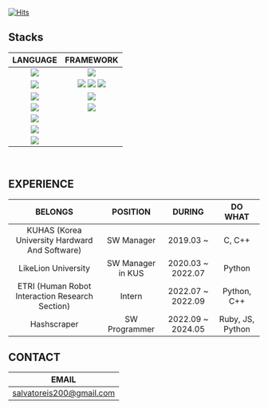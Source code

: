 [![Hits](https://hits.seeyoufarm.com/api/count/incr/badge.svg?url=https%3A%2F%2Fgithub.com%2Fjohn9803&count_bg=%2360BDEB&title_bg=%23131212&icon=linux.svg&icon_color=%23E7E7E7&title=Hits%21&edge_flat=false)](https://hits.seeyoufarm.com)


##  Stacks  ##

| **LANGUAGE** |**FRAMEWORK** |
| :---: | :---: |
| <img src="https://img.shields.io/badge/Ruby-CC342D?style=for-the-badge&logo=Ruby&logoColor=white"/> | <img src="https://img.shields.io/badge/rubyonrails-CC0000?style=for-the-badge&logo=RubyOnRails&logoColor=lightred"/> |
| <img src="https://img.shields.io/badge/Python-3776AB?style=for-the-badge&logo=Python&logoColor=white"/> | <img src="https://img.shields.io/badge/Django-092E20?style=for-the-badge&logo=Django&logoColor=white"/> <img src="https://img.shields.io/badge/Keras-D00000?style=for-the-badge&logo=Keras&logoColor=white"/> <img src="https://img.shields.io/badge/PyTorch-EE4C2C?style=for-the-badge&logo=PyTorch&logoColor=white"/> |
| <img src="https://img.shields.io/badge/StyleSheet-1572B6?style=for-the-badge&logo=CSS3&logoColor=white"/> | <img src="https://img.shields.io/badge/TailwindCSS-06B6D4?style=for-the-badge&logo=TailwindCSS&logoColor=white"/> |
| <img src="https://img.shields.io/badge/JavaScript-F7DF1E?style=for-the-badge&logo=JavaScript&logoColor=white"/> | <img src="https://img.shields.io/badge/Stimulus-77E8B9?style=for-the-badge&logo=Stimulus&logoColor=white"/> |
|  <img src="https://img.shields.io/badge/C-A8B9CC?style=for-the-badge&logo=C&logoColor=white"/>    |   | 
| <img src="https://img.shields.io/badge/C++-00599C?style=for-the-badge&logo=Cplusplus&logoColor=white"/> |  |
| <img src="https://img.shields.io/badge/Java-007396?style=for-the-badge&logo=JAVA&logoColor=white"/> |  |



<br>


## EXPERIENCE ##
| **BELONGS** |**POSITION** | **DURING** |  **DO WHAT** | 
| :---: | :---: | :---: | :---: |
| KUHAS (Korea University Hardward And Software)    | SW Manager | 2019.03 ~ | C, C++ |
| LikeLion University | SW Manager in KUS | 2020.03 ~ 2022.07 | Python |
| ETRI (Human Robot Interaction Research Section) | Intern | 2022.07 ~ 2022.09 | Python, C++ |
| Hashscraper | SW Programmer | 2022.09 ~ 2024.05 | Ruby, JS, Python  |


##   CONTACT  ##
| **EMAIL** |
| :---: |
| salvatoreis200@gmail.com | 




